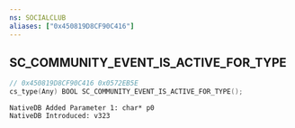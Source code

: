 ```yaml
---
ns: SOCIALCLUB
aliases: ["0x450819D8CF90C416"]
---
```

## SC_COMMUNITY_EVENT_IS_ACTIVE_FOR_TYPE

```c
// 0x450819D8CF90C416 0x0572EB5E
cs_type(Any) BOOL SC_COMMUNITY_EVENT_IS_ACTIVE_FOR_TYPE();
```

```
NativeDB Added Parameter 1: char* p0
NativeDB Introduced: v323
```

